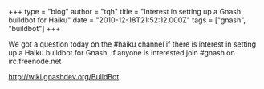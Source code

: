 +++
type = "blog"
author = "tqh"
title = "Interest in setting up a Gnash buildbot for Haiku"
date = "2010-12-18T21:52:12.000Z"
tags = ["gnash", "buildbot"]
+++

We got a question today on the #haiku channel if there is interest in setting up a Haiku buildbot for Gnash.
If anyone is interested join #gnash on irc.freenode.net 

http://wiki.gnashdev.org/BuildBot